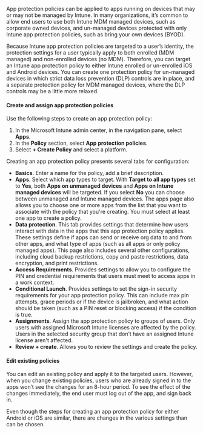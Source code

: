 App protection policies can be applied to apps running on devices that may or may not be managed by Intune. In many organizations, it’s common to allow end users to use both Intune MDM managed devices, such as corporate owned devices, and un-managed devices protected with only Intune app protection policies, such as bring your own devices (BYOD).

Because Intune app protection policies are targeted to a user’s identity, the protection settings for a user typically apply to both enrolled (MDM managed) and non-enrolled devices (no MDM). Therefore, you can target an Intune app protection policy to either Intune enrolled or un-enrolled iOS and Android devices. You can create one protection policy for un-managed devices in which strict data loss prevention (DLP) controls are in place, and a separate protection policy for MDM managed devices, where the DLP controls may be a little more relaxed.

#### Create and assign app protection policies

Use the following steps to create an app protection policy:

1.  In the Microsoft Intune admin center, in the navigation pane, select **Apps**.
2.  In the **Policy** section, select **App protection policies**.
3.  Select **+ Create Policy** and select a platform.

Creating an app protection policy presents several tabs for configuration:

 -  **Basics**. Enter a name for the policy, add a brief description.
 -  **Apps**. Select which app types to target. With **Target to all app types** set to **Yes**, both **Apps on unmanaged devices** and **Apps on Intune managed devices** will be targeted. If you select **No** you can choose between unmanaged and Intune managed devices. The apps page also allows you to choose one or more apps from the list that you want to associate with the policy that you're creating. You must select at least one app to create a policy.
 -  **Data protection**. This tab provides settings that determine how users interact with data in the apps that this app protection policy applies. These settings define if apps can send or receive org data to and from other apps, and what type of apps (such as all apps or only policy managed apps). This page also includes several other configurations, including cloud backup restrictions, copy and paste restrictions, data encryption, and print restrictions.
 -  **Access Requirements**. Provides settings to allow you to configure the PIN and credential requirements that users must meet to access apps in a work context.
 -  **Conditional Launch**. Provides settings to set the sign-in security requirements for your app protection policy. This can include max pin attempts, grace periods or if the device is jailbroken, and what action should be taken (such as a PIN reset or blocking access) if the condition is true.
 -  **Assignments**. Assign the app protection policy to groups of users. Only users with assigned Microsoft Intune licenses are affected by the policy. Users in the selected security group that don’t have an assigned Intune license aren't affected.
 -  **Review + create**. Allows you to review the settings and create the policy.

#### Edit existing policies

You can edit an existing policy and apply it to the targeted users. However, when you change existing policies, users who are already signed in to the apps won’t see the changes for an 8-hour period. To see the effect of the changes immediately, the end user must log out of the app, and sign back in.

Even though the steps for creating an app protection policy for either Android or iOS are similar, there are changes in the various settings than can be chosen.